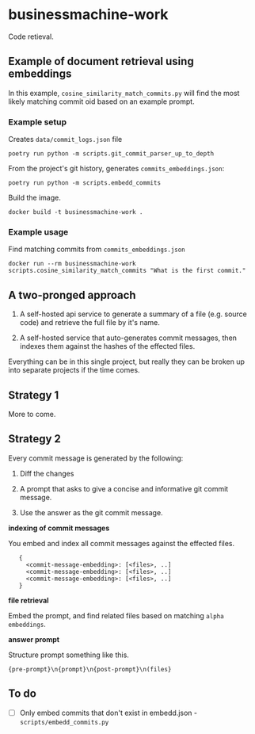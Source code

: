 # businessmachine-work

Code retieval.

## Example of document retrieval using embeddings

In this example, `cosine_similarity_match_commits.py` will find the most likely matching commit oid based on an example prompt.

### Example setup

Creates `data/commit_logs.json` file

```
poetry run python -m scripts.git_commit_parser_up_to_depth
```

From the project's git history, generates `commits_embeddings.json`:

```
poetry run python -m scripts.embedd_commits
```

Build the image.

```
docker build -t businessmachine-work .
```

### Example usage

Find matching commits from `commits_embeddings.json`

```
docker run --rm businessmachine-work scripts.cosine_similarity_match_commits "What is the first commit."
```

## A two-pronged approach

1. A self-hosted api service to generate a summary of a file (e.g. source code) and retrieve the full file by it's name.

2. A self-hosted service that auto-generates commit messages, then indexes them against the hashes of the effected files.

Everything can be in this single project, but really they can be broken up into separate projects if the time comes.

## Strategy 1

More to come.

## Strategy 2

Every commit message is generated by the following:

1. Diff the changes

2. A prompt that asks to give a concise and informative git commit message.

3. Use the answer as the git commit message.

**indexing of commit messages**

You embed and index all commit messages against the effected files.

```
   {
     <commit-message-embedding>: [<files>, ..]
     <commit-message-embedding>: [<files>, ..]
     <commit-message-embedding>: [<files>, ..]
   }
```

**file retrieval**

Embed the prompt, and find related files based on matching `alpha embeddings`.

**answer prompt**

Structure prompt something like this.

```
{pre-prompt}\n{prompt}\n{post-prompt}\n(files}
```

## To do

- [  ] Only embed commits that don't exist in embedd.json  - `scripts/embedd_commits.py`
